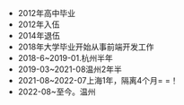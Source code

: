 - 2012年高中毕业
- 2012年入伍
- 2014年退伍
- 2018年大学毕业开始从事前端开发工作
- 2018-6~2019-01.杭州半年
- 2019-03~2021-08温州2年半
- 2021-08~2022-07上海1年，隔离4个月= =！
- 2022-08~至今。温州